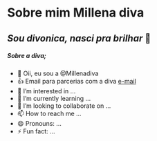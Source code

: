 # Sobre mim **Millena diva**
## *Sou divonica, nasci pra brilhar* 💋
##### Sobre a diva;
- 👋 Oii, eu sou a @Millenadiva
- :+1: Email para parcerias com a diva [e-mail](millena.silva.ribeiro@escola.pr.gov.br)
- 👀 I’m interested in ...
- 🌱 I’m currently learning ...
- 💞️ I’m looking to collaborate on ...
- 📫 How to reach me ...
- 😄 Pronouns: ...
- ⚡ Fun fact: ...

<!---
Millenadiva/Millenadiva is a ✨ special ✨ repository because its `README.md` (this file) appears on your GitHub profile.
You can click the Preview link to take a look at your changes.
--->

